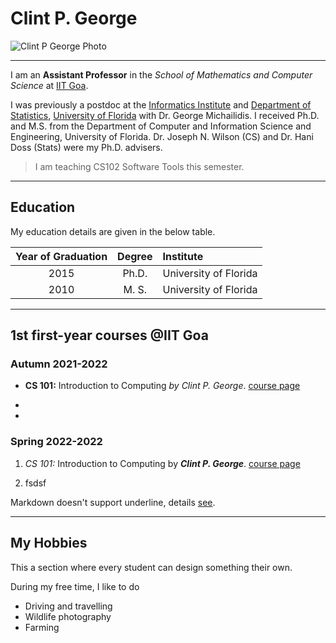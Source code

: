 # Clint P. George 

![Clint P George Photo](../img/clintpgeorge.png)

---

I am an **Assistant Professor** in the *School of Mathematics and Computer Science* at [IIT Goa](http://www.iitgoa.ac.in). 

I was previously a postdoc at the [Informatics
Institute](https://informatics.institute.ufl.edu) and [Department of
Statistics](http://stat.ufl.edu), [University of Florida](http://www.ufl.edu) with Dr. George Michailidis. I
received Ph.D. and M.S. from the Department of Computer and
Information Science and Engineering, University of Florida. Dr. Joseph
N. Wilson (CS) and Dr. Hani Doss (Stats)
were
my Ph.D. advisers.

> I am teaching CS102 Software Tools this semester. 

---

## Education

My education details are given in the below table.


| Year of Graduation      | Degree | Institute 
| :-----------: | :-----------: | :---------
| 2015      | Ph.D.       | University of Florida
| 2010   | M. S.        | University of Florida


----

## 1st first-year courses @IIT Goa

### Autumn 2021-2022

* **CS 101:** Introduction to Computing *by Clint P. George*. [course page](https://clintpgeorge.github.io/cs-101/autumn-2021/)

* 


* 

### Spring 2022-2022

1. *CS 101:* Introduction to Computing by ***Clint P. George***. [course page](https://clintpgeorge.github.io/cs-101/autumn-2021/) 

2. fsdsf

Markdown doesn't support underline, details [see](https://stackoverflow.com/questions/3003476/get-underlined-text-with-markdown). 


--- 

## My Hobbies

This a section where every student can design something their own.

During my free time, I like to do 

* Driving and travelling
* Wildlife photography
* Farming
